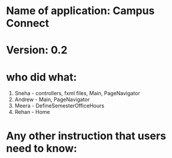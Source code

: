 # Name of application: Campus Connect
# Version: 0.2

# who did what:
1. Sneha - controllers, fxml files, Main, PageNavigator
2. Andrew - Main, PageNavigator
3. Meera - DefineSemesterOfficeHours
4. Rehan - Home


# Any other instruction that users need to know:



